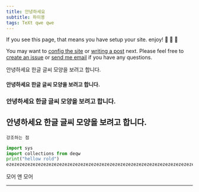 ```yaml
---
title: 안녕하세요
subtitle: 하이용
tags: TeXt qwe qwe
---
```


If you see this page, that means you have setup your site. enjoy! :ghost: :ghost: :ghost:

You may want to [config the site](https://tianqi.name/jekyll-TeXt-theme/docs/en/configuration) or [writing a post](https://tianqi.name/jekyll-TeXt-theme/docs/en/writing-posts) next. Please feel free to [create an issue](https://github.com/kitian616/jekyll-TeXt-theme/issues) or [send me email](mailto:kitian616@outlook.com) if you have any questions.

안녕하세요 한글 글씨 모양을 보려고 합니다.

#### 안녕하세요 한글 글씨 모양을 보려고 합니다.

### 안녕하세요 한글 글씨 모양을 보려고 합니다.

## 안녕하세요 한글 글씨 모양을 보려고 합니다.

`강조하는 점`

```python
import sys
import collections from deqw
print("hellow rold")
ezezezezezezezezezezezezezezezezezezezezezezezezezezezezezezezezezezezezezezezezezezezezezezezezezezezezezzzzezezezezezezezezezezezezezezezezezezezezezezezezezezezezezezezezezezezezezezezezezezezez
```



<!--more-->

모어 앤 모어







---

